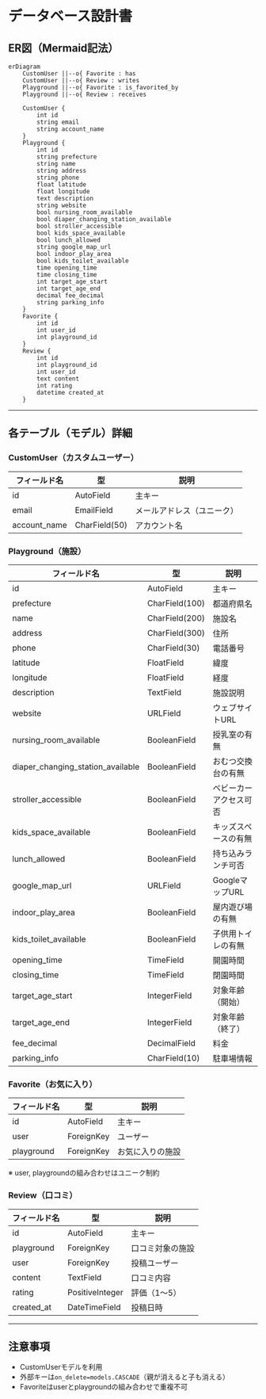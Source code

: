 # データベース設計書

## ER図（Mermaid記法）
```mermaid
erDiagram
    CustomUser ||--o{ Favorite : has
    CustomUser ||--o{ Review : writes
    Playground ||--o{ Favorite : is_favorited_by
    Playground ||--o{ Review : receives

    CustomUser {
        int id
        string email
        string account_name
    }
    Playground {
        int id
        string prefecture
        string name
        string address
        string phone
        float latitude
        float longitude
        text description
        string website
        bool nursing_room_available
        bool diaper_changing_station_available
        bool stroller_accessible
        bool kids_space_available
        bool lunch_allowed
        string google_map_url
        bool indoor_play_area
        bool kids_toilet_available
        time opening_time
        time closing_time
        int target_age_start
        int target_age_end
        decimal fee_decimal
        string parking_info
    }
    Favorite {
        int id
        int user_id
        int playground_id
    }
    Review {
        int id
        int playground_id
        int user_id
        text content
        int rating
        datetime created_at
    }
```

---

## 各テーブル（モデル）詳細

### CustomUser（カスタムユーザー）
| フィールド名 | 型              | 説明         |
|--------------|-----------------|--------------|
| id           | AutoField       | 主キー       |
| email        | EmailField      | メールアドレス（ユニーク） |
| account_name | CharField(50)   | アカウント名 |

### Playground（施設）
| フィールド名 | 型              | 説明         |
|--------------|-----------------|--------------|
| id           | AutoField       | 主キー       |
| prefecture   | CharField(100)  | 都道府県名   |
| name         | CharField(200)  | 施設名       |
| address      | CharField(300)  | 住所         |
| phone        | CharField(30)   | 電話番号     |
| latitude     | FloatField      | 緯度         |
| longitude    | FloatField      | 経度         |
| description  | TextField       | 施設説明     |
| website      | URLField        | ウェブサイトURL |
| nursing_room_available | BooleanField | 授乳室の有無 |
| diaper_changing_station_available | BooleanField | おむつ交換台の有無 |
| stroller_accessible | BooleanField | ベビーカーアクセス可否 |
| kids_space_available | BooleanField | キッズスペースの有無 |
| lunch_allowed | BooleanField    | 持ち込みランチ可否 |
| google_map_url | URLField      | GoogleマップURL |
| indoor_play_area | BooleanField  | 屋内遊び場の有無 |
| kids_toilet_available | BooleanField | 子供用トイレの有無 |
| opening_time | TimeField       | 開園時間     |
| closing_time | TimeField       | 閉園時間     |
| target_age_start | IntegerField  | 対象年齢（開始） |
| target_age_end | IntegerField  | 対象年齢（終了） |
| fee_decimal  | DecimalField    | 料金         |
| parking_info | CharField(10)   | 駐車場情報   |

### Favorite（お気に入り）
| フィールド名   | 型            | 説明               |
|----------------|---------------|--------------------|
| id             | AutoField     | 主キー             |
| user           | ForeignKey    | ユーザー           |
| playground     | ForeignKey    | お気に入りの施設   |

※ user, playgroundの組み合わせはユニーク制約

### Review（口コミ）
| フィールド名   | 型                | 説明               |
|----------------|-------------------|--------------------|
| id             | AutoField         | 主キー             |
| playground     | ForeignKey        | 口コミ対象の施設   |
| user           | ForeignKey        | 投稿ユーザー       |
| content        | TextField         | 口コミ内容         |
| rating         | PositiveInteger   | 評価（1〜5）       |
| created_at     | DateTimeField     | 投稿日時           |

---

## 注意事項
- CustomUserモデルを利用
- 外部キーは`on_delete=models.CASCADE`（親が消えると子も消える）
- Favoriteはuserとplaygroundの組み合わせで重複不可

